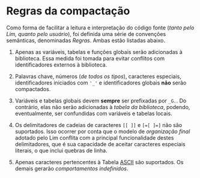 # Regras da compactação

Como forma de facilitar a leitura e interpretação do código fonte
(*tanto pelo Lim, quanto pelo usuário*), foi definida uma série de convenções semânticas,
denominadas *Regras*. Ambas estão listadas abaixo.

1. Apenas as variáveis, tabelas e funções globais serão adicionadas à biblioteca. Essa
medida foi tomada para evitar conflitos com identificadores externos à biblioteca.

2. Palavras chave, números (*de todos os tipos*), caracteres especiais, identificadores
iniciados com `'_'` e identificadores globais **não** serão compactados.

3. Variáveis e tabelas globais devem **sempre** ser prefixadas por `_G.`. Do contrário,
elas não serão adicionadas à *tabela da biblioteca*, podendo, eventualmente, ser
confundidas com variáveis e tabelas locais.

4. Os delimitadores de cadeias de caracteres `[[ ]]` e `[=[ ]=]` não são suportados. Isso
ocorrer por conta que o modelo de *organização final* adotado pelo Lim conflita com a
principal funcionalidade destes delimitadores, que é sua capacidade de aceitar caracteres
especiais literais, o que inclui quebras de linha.

5. Apenas caracteres pertencentes à Tabela
[ASCII](https://www.ascii-code.com/pt "Tabela ASCII") são suportados. Os demais gerarão
*comportamentos indefinidos*.
